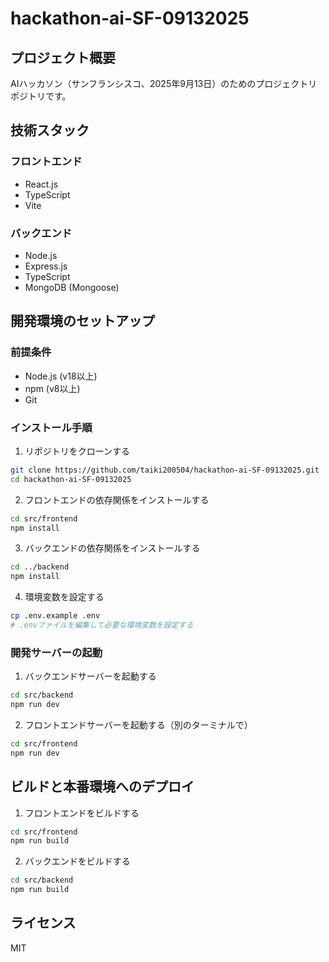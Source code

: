 # hackathon-ai-SF-09132025

## プロジェクト概要

AIハッカソン（サンフランシスコ、2025年9月13日）のためのプロジェクトリポジトリです。

## 技術スタック

### フロントエンド
- React.js
- TypeScript
- Vite

### バックエンド
- Node.js
- Express.js
- TypeScript
- MongoDB (Mongoose)

## 開発環境のセットアップ

### 前提条件
- Node.js (v18以上)
- npm (v8以上)
- Git

### インストール手順

1. リポジトリをクローンする
```bash
git clone https://github.com/taiki200504/hackathon-ai-SF-09132025.git
cd hackathon-ai-SF-09132025
```

2. フロントエンドの依存関係をインストールする
```bash
cd src/frontend
npm install
```

3. バックエンドの依存関係をインストールする
```bash
cd ../backend
npm install
```

4. 環境変数を設定する
```bash
cp .env.example .env
# .envファイルを編集して必要な環境変数を設定する
```

### 開発サーバーの起動

1. バックエンドサーバーを起動する
```bash
cd src/backend
npm run dev
```

2. フロントエンドサーバーを起動する（別のターミナルで）
```bash
cd src/frontend
npm run dev
```

## ビルドと本番環境へのデプロイ

1. フロントエンドをビルドする
```bash
cd src/frontend
npm run build
```

2. バックエンドをビルドする
```bash
cd src/backend
npm run build
```

## ライセンス

MIT